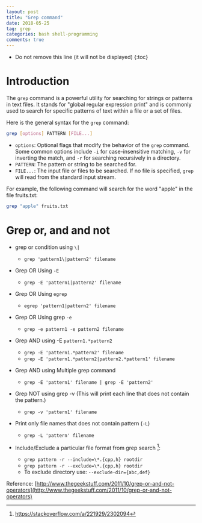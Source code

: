 ```yaml
---
layout: post
title: "Grep command"
date: 2018-05-25
tag: grep
categories: bash shell-programming
comments: true
---
```

* Do not remove this line (it will not be displayed)
{:toc}

# Introduction

The `grep` command is a powerful utility for searching for strings or patterns in text files. It stands for "global regular expression print" and is commonly used to search for specific patterns of text within a file or a set of files.

Here is the general syntax for the `grep` command:

```bash
grep [options] PATTERN [FILE...]
```

- `options`: Optional flags that modify the behavior of the `grep` command. Some common options include `-i` for case-insensitive matching, `-v` for inverting the match, and `-r` for searching recursively in a directory.
- `PATTERN`: The pattern or string to be searched for.
- `FILE...`: The input file or files to be searched. If no file is specified, `grep` will read from the standard input stream.

For example, the following command will search for the word "apple" in the file fruits.txt:

```bash
grep "apple" fruits.txt
```

# Grep or, and and not

* grep or condition using `\|`

    * `grep 'pattern1\|pattern2' filename`

* Grep OR Using `-E`

    * `grep -E 'pattern1|pattern2' filename`

* Grep OR Using `egrep`

    * `egrep 'pattern1|pattern2' filename`

* Grep OR Using grep `-e`

    * `grep -e pattern1 -e pattern2 filename`

* Grep AND using -E `pattern1.*pattern2`

    * `grep -E 'pattern1.*pattern2' filename`
    * `grep -E 'pattern1.*pattern2|pattern2.*pattern1' filename`

* Grep AND using Multiple grep command

    * `grep -E 'pattern1' filename | grep -E 'pattern2'`

* Grep NOT using grep -v (This will print each line that does not contain the pattern.)

    * `grep -v 'pattern1' filename`

* Print only file names that does not contain pattern (`-L`)

    * `grep -L 'pattern' filename`

* Include/Exclude a particular file format from grep search [^1]:
    - `grep pattern -r --include=\*.{cpp,h} rootdir`
    - `grep pattern -r --exclude=\*.{cpp,h} rootdir`
    - To exclude directory use: `--exclude-dir={abc,def}`

[^1]: https://stackoverflow.com/a/221929/2302094


Reference:
[http://www.thegeekstuff.com/2011/10/grep-or-and-not-operators](http://www.thegeekstuff.com/2011/10/grep-or-and-not-operators)

